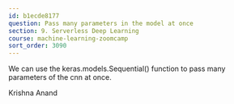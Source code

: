 ```yaml
---
id: b1ecde8177
question: Pass many parameters in the model at once
section: 9. Serverless Deep Learning
course: machine-learning-zoomcamp
sort_order: 3090
---
```


We can use the keras.models.Sequential() function to pass many parameters of the cnn at once.

Krishna Anand

